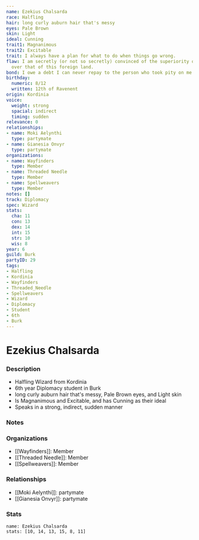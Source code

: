 ```yaml
---
name: Ezekius Chalsarda
race: Halfling
hair: long curly auburn hair that's messy
eyes: Pale Brown
skin: Light
ideal: Cunning
trait1: Magnanimous
trait2: Excitable
trait: I always have a plan for what to do when things go wrong.
flaw: I am secretly (or not so secretly) convinced of the superiority of my own culture
  over that of this foreign land.
bond: I owe a debt I can never repay to the person who took pity on me.
birthday:
  numeric: 8/12
  written: 12th of Ravenent
origin: Kordinia
voice:
  weight: strong
  spacial: indirect
  timing: sudden
relevance: 0
relationships:
- name: Moki Aelynthi
  type: partymate
- name: Gianesia Onvyr
  type: partymate
organizations:
- name: Wayfinders
  type: Member
- name: Threaded Needle
  type: Member
- name: Spellweavers
  type: Member
notes: []
track: Diplomacy
spec: Wizard
stats:
  cha: 11
  con: 13
  dex: 14
  int: 15
  str: 10
  wis: 8
year: 6
guild: Burk
partyID: 29
tags:
- Halfling
- Kordinia
- Wayfinders
- Threaded_Needle
- Spellweavers
- Wizard
- Diplomacy
- Student
- 6th
- Burk
---
```

# Ezekius Chalsarda
### Description
- Halfling Wizard from Kordinia
- 6th year Diplomacy student in Burk
- long curly auburn hair that's messy, Pale Brown eyes, and Light skin
- Is Magnanimous and Excitable, and has Cunning as their ideal
- Speaks in a strong, indirect, sudden manner

### Notes

### Organizations
- [[Wayfinders]]: Member
- [[Threaded Needle]]: Member
- [[Spellweavers]]: Member

### Relationships
- [[Moki Aelynthi]]: partymate
- [[Gianesia Onvyr]]: partymate

### Stats
```statblock
name: Ezekius Chalsarda
stats: [10, 14, 13, 15, 8, 11]
```